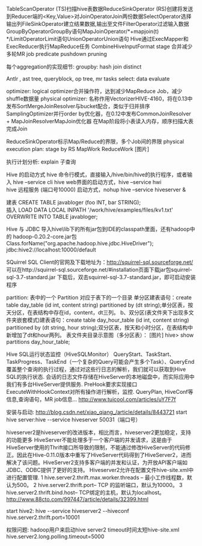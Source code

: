 
TableScanOperator (TS)扫描hive表数据ReduceSinkOperator (RS)创建将发送到Reducer端的<Key,Value>对JoinOperatorJoin两份数据SelectOperator选择输出列FileSinkOperator建立结果数据,输出至文件FilterOperator过滤输入数据GroupByOperatorGroupBy语句MapJoinOperator/*+mapjoin(t) */LimitOperatorLimit语句UnionOperatorUnion语句
Hive通过ExecMapper和ExecReducer执行MapReduce任务
CombineHiveInputFormat 
stage
合并减少多轮MR job
predicate pushdown
pruning

每个aggregation的实现细节:
groupby: hash 
join
distinct

Antlr , ast tree, queryblock, op tree, mr tasks
select: data evaluate

optimizer:
logical optimizer合并操作符，达到减少MapReduce Job，减少shuffle数据量
physical optimizer:
名称作用VectorizerHIVE-4160，将在0.13中发布SortMergeJoinResolver与bucket配合，类似于归并排序SamplingOptimizer并行order by优化器，在0.12中发布CommonJoinResolver + MapJoinResolverMapJoin优化器
在Map阶段将小表读入内存，顺序扫描大表完成Join

ReduceSinkOperator标示Map/Reduce的界限，多个Job间的界限
physical execution plan:
stage by RS
MapWork
ReduceWork
[图片]

执行计划分析:
explain
子查询

Hive 的启动方式
    hive  命令行模式，直接输入/hive/bin/hive的执行程序，或者输入 hive –service cli
    hive  web界面的启动方式，hive –service hwi  
    hive  远程服务 (端口号10000) 启动方式，nohup hive –service hiveserver  &

建表
    CREATE TABLE javabloger (foo INT, bar STRING);  
插入
    LOAD DATA LOCAL INPATH '/work/hive/examples/files/kv1.txt' OVERWRITE INTO TABLE javabloger;

Hive 与 JDBC 
导入hive\lib下的所有jar包到IDE的classpath里面，还有hadoop中的 hadoop-0.20.2-core.jar包
Class.forName("org.apache.hadoop.hive.jdbc.HiveDriver");
jdbc:hive2://localhost:10000/default

SQuirrel SQL Client的官网及下载地址为：http://squirrel-sql.sourceforge.net/
可以在http://squirrel-sql.sourceforge.net/#installation页面下载jar包squirrel-sql-3.7-standard.jar
下载后，双击squirrel-sql-3.7-standard.jar，即可启动安装程序

partition:
表中的一个 Partition 对应于表下的一个目录
单分区建表语句：create table day_table (id int, content string) partitioned by (dt string);单分区表，按天分区，在表结构中存在id，content，dt三列。
b、双分区(表文件夹下出现多文件夹嵌套模式)建表语句：create table day_hour_table (id int, content string) partitioned by (dt string, hour string);双分区表，按天和小时分区，在表结构中新增加了dt和hour两列。
表文件夹目录示意图（多分区表）：
[图片]
hive> show partitions day_hour_table;

Hive SQL运行状态监控（HiveSQLMonitor）
QueryStart、TaskStart、TaskProgress、TaskEnd（一个复杂的Query可能会产生多个Task）、QueryEnd覆盖整个查询的执行过程，通过对这些行日志的解析，我们就可以获取到Hive SQL的执行状态.
会话的日志文件存储在HiveServer的本地磁盘中，而实际应用中我们有多台HiveServer提供服务.
PreHook要求实现接口ExecuteWithHookContext对所有操作进行解析，监控.
QueryPlan, HiveConf等信息,查询语句，MR job信息... 
http://www.tuicool.com/articles/uY7F7f

安装与启动:
http://blog.csdn.net/xiao_qiang_/article/details/8443721
start hive server:hive --service hiveserver 50031（端口号）

hiveserver2是hiveserver的改进版本，相比而言，hiveserver2更加稳定，支持的功能更多
HiveServer不能处理多于一个客户端的并发请求，这是由于HiveServer使用的Thrift接口所导致的限制，不能通过修改HiveServer的代码修正。因此在Hive-0.11.0版本中重写了HiveServer代码得到了HiveServer2，进而解决了该问题。HiveServer2支持多客户端的并发和认证，为开放API客户端如JDBC、ODBC提供了更好的支持。
Hiveserver2允许在配置文件hive-site.xml中进行配置管理.
1	hive.server2.thrift.max.worker.threads – 最小工作线程数，默认为500。
2	hive.server2.thrift.port– TCP 的监听端口，默认为10000。
3	hive.server2.thrift.bind.host– TCP绑定的主机，默认为localhost。
http://www.88cto.com/997447/article/details/32399.html

start hive2: hive --service hiveserver2 --hiveconf hive.server2.thrift.port=10001

权限问题: hadoop用户来启动hive server2
timeout时间太短hive-site.xml  hive.server2.long.polling.timeout=5000
